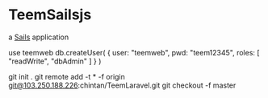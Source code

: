 # TeemSailsjs

a [Sails](http://sailsjs.org) application

use teemweb
db.createUser(
   {
     user: "teemweb",
     pwd: "teem12345",
     roles: [ "readWrite", "dbAdmin" ]
   }
)


git init .
git remote add -t \* -f origin git@103.250.188.226:chintan/TeemLaravel.git
git checkout -f master
